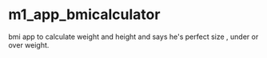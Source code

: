 # m1_app_bmicalculator
bmi app to calculate weight and height and says he's perfect size , under or over weight.
